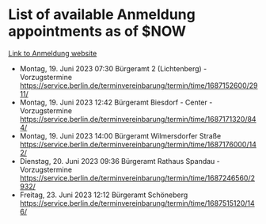 # List of available Anmeldung appointments as of $NOW
[Link to Anmeldung website](https://service.berlin.de/terminvereinbarung/termin/tag.php?termin=1&anliegen[]=120686&dienstleisterlist=122210,122217,327316,122219,327312,122227,327314,122231,327346,122243,327348,122254,122252,329742,122260,329745,122262,329748,122271,327278,122273,327274,122277,327276,330436,122280,327294,122282,327290,122284,327292,122291,327270,122285,327266,122286,327264,122296,327268,150230,329760,122297,327286,122294,327284,122312,329763,122314,329775,122304,327330,122311,327334,122309,327332,317869,122281,327352,122279,329772,122283,122276,327324,122274,327326,122267,329766,122246,327318,122251,327320,122257,327322,122208,327298,122226,327300&herkunft=http%3A%2F%2Fservice.berlin.de%2Fdienstleistung%2F120686%2F)
- Montag, 19. Juni 2023 07:30 Bürgeramt 2 (Lichtenberg) - Vorzugstermine https://service.berlin.de/terminvereinbarung/termin/time/1687152600/2911/
- Montag, 19. Juni 2023 12:42 Bürgeramt Biesdorf - Center - Vorzugstermine https://service.berlin.de/terminvereinbarung/termin/time/1687171320/844/
- Montag, 19. Juni 2023 14:00 Bürgeramt Wilmersdorfer Straße https://service.berlin.de/terminvereinbarung/termin/time/1687176000/142/
- Dienstag, 20. Juni 2023 09:36 Bürgeramt Rathaus Spandau - Vorzugstermine https://service.berlin.de/terminvereinbarung/termin/time/1687246560/2932/
- Freitag, 23. Juni 2023 12:12 Bürgeramt Schöneberg https://service.berlin.de/terminvereinbarung/termin/time/1687515120/146/
